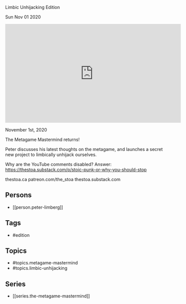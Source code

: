 

 Limbic Unhijacking Edition

Sun Nov 01 2020

<iframe width="560" height="315" src="https://www.youtube.com/embed/1ACjdlF4KAM" title="The Metagame Mastermind: Limbic Unhijacking Edition w/ Peter Limberg" frameborder="0" allow="accelerometer; autoplay; clipboard-write; encrypted-media; gyroscope; picture-in-picture" allowfullscreen ></iframe>

November 1st, 2020

The Metagame Mastermind returns!

Peter discusses his latest thoughts on the metagame, and launches a secret new project to limbically unhijack ourselves.

Why are the YouTube comments disabled? Answer: https://thestoa.substack.com/p/stoic-punk-or-why-you-should-stop

thestoa.ca
patreon.com/the_stoa
thestoa.substack.com

## Persons

- [[person.peter-limberg]]

## Tags

- #edition

## Topics

- #topics.metagame-mastermind
- #topics.limbic-unhijacking

## Series

- [[series.the-metagame-mastermind]]

